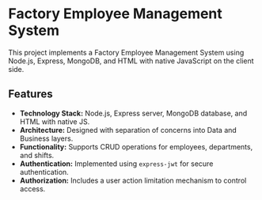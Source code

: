 # Factory Employee Management System

This project implements a Factory Employee Management System using Node.js, Express, MongoDB, and HTML with native JavaScript on the client side.

## Features

- **Technology Stack:** Node.js, Express server, MongoDB database, and HTML with native JS.
- **Architecture:** Designed with separation of concerns into Data and Business layers.
- **Functionality:** Supports CRUD operations for employees, departments, and shifts.
- **Authentication:** Implemented using `express-jwt` for secure authentication.
- **Authorization:** Includes a user action limitation mechanism to control access.
